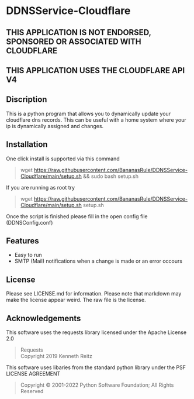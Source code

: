 # DDNSService-Cloudflare
## THIS APPLICATION IS NOT ENDORSED, SPONSORED OR ASSOCIATED WITH CLOUDFLARE
## THIS APPLICATION USES THE CLOUDFLARE API V4

## Discription
This is a python program that allows you to dynamically update your cloudflare dns records. This can be useful with a home system where your ip is dynamically assigned and changes. 

## Installation
One click install is supported via this command
> wget https://raw.githubusercontent.com/BananasRule/DDNSService-Cloudflare/main/setup.sh && sudo bash setup.sh

If you are running as root try
> wget https://raw.githubusercontent.com/BananasRule/DDNSService-Cloudflare/main/setup.sh setup.sh

Once the script is finished please fill in the open config file (DDNSConfig.conf)


## Features
- Easy to run
- SMTP (Mail) notifications when a change is made or an error occours

## License
Please see LICENSE.md for information. Please note that markdown may make the license appear weird. The raw file is the license. 

## Acknowledgements
This software uses the requests library licensed under the Apache License 2.0
> Requests <br>
> Copyright 2019 Kenneth Reitz

This software uses libaries from the standard python library under the PSF LICENSE AGREEMENT
> Copyright © 2001-2022 Python Software Foundation; All Rights Reserved 





